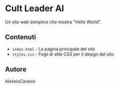 # Cult Leader AI

Un sito web semplice che mostra "Hello World".

## Contenuti
- `index.html` - La pagina principale del sito
- `styles.css` - Fogli di stile CSS per il design del sito

## Autore
AlessioCavassi
